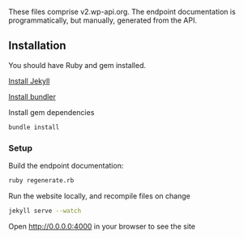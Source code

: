 These files comprise v2.wp-api.org. The endpoint documentation is programmatically, but manually, generated from the API.

## Installation

You should have Ruby and gem installed.

[Install Jekyll](https://help.github.com/articles/using-jekyll-with-pages/#installing-jekyll)

[Install bundler](https://github.com/bundler/bundler/#installation-and-usage)

Install gem dependencies

```bash
bundle install
```

### Setup

Build the endpoint documentation:

```bash
ruby regenerate.rb
```

Run the website locally, and recompile files on change

```bash
jekyll serve --watch
```

Open http://0.0.0.0:4000 in your browser to see the site